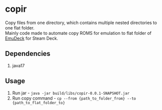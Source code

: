 # copir

Copy files from one directory, which contains multiple nested directories to one flat folder.    
Mainly code made to automate copy ROMS for emulation to flat folder
of [EmuDeck](https://www.emudeck.com/) for Steam Deck.

## Dependencies

1) java17

## Usage

1) Run jar - `java -jar build/libs/copir-0.0.1-SNAPSHOT.jar`
2) Run copy command - `cp --from {path_to_folder_from} --to {path_to_flat_folder_to}`

